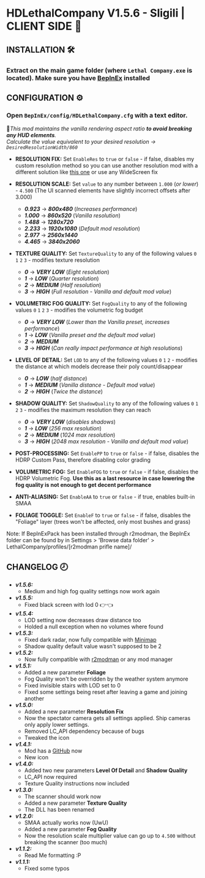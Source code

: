 # HDLethalCompany V1.5.6 - Sligili | CLIENT SIDE 🎈

## INSTALLATION 🛠
### Extract on the main game folder (where ```Lethal Company.exe``` is located). Make sure you have [BepInEx](https://github.com/BepInEx/BepInEx) installed

## CONFIGURATION ⚙
### Open ```BepInEx/config/HDLethalCompany.cfg``` with a text editor.

📃*This mod maintains the vanilla rendering aspect ratio ***to avoid breaking any HUD elements***.  
Calculate the value equivalent to your desired resolution -> ```DesiredResolutionWidth/860```*

- **RESOLUTION FIX:** Set ```EnableRes``` to ```true``` or ```false``` - if false, disables my custom resolution method so you can use another resolution mod with a different solution like [this one](https://www.nexusmods.com/lethalcompany/mods/8) or use any WideScreen fix

- **RESOLUTION SCALE:** Set ```value``` to any number between ```1.000``` (*or lower*) - ```4.500``` (The UI scanned elements have slightly incorrect offsets after 3.000)
  - ***0.923*** -> ***800x480*** (*Increases performance*)
  - ***1.000*** -> ***860x520*** (*Vanilla resolution*)
  - ***1.488*** -> ***1280x720*** 
  - ***2.233*** -> ***1920x1080*** (*Default mod resolution*)
  - ***2.977*** -> ***2560x1440*** 
  - ***4.465*** -> ***3840x2060*** 

- **TEXTURE QUALITY:** Set ```TextureQuality``` to any of the following values ```0``` ```1``` ```2``` ```3``` - modifies texture resolution
  - ***0*** -> ***VERY LOW*** (*Eight resolution*)
  - ***1*** -> ***LOW*** (*Quarter resolution*)
  - ***2*** -> ***MEDIUM*** (*Half resolution*)
  - ***3*** -> ***HIGH*** (*Full resolution - Vanilla and default mod value*)

- **VOLUMETRIC FOG QUALITY:** Set ```FogQuality``` to any of the following values ```0``` ```1``` ```2``` ```3``` - modifies the volumetric fog budget
  - ***0*** -> ***VERY LOW*** (*Lower than the Vanilla preset, increases performance*)
  - ***1*** -> ***LOW*** (*Vanilla preset and the default mod value*)
  - ***2*** -> ***MEDIUM*** 
  - ***3*** -> ***HIGH*** (*Can really impact performance at high resolutions*)

- **LEVEL OF DETAIL:** Set ```LOD``` to any of the following values ```0``` ```1``` ```2``` - modifies the distance at which models decrease their poly count/disappear
  - ***0*** -> ***LOW*** (*half distance*)
  - ***1*** -> ***MEDIUM*** (*Vanilla distance - Default mod value*)
  - ***2*** -> ***HIGH*** (*Twice the distance*)

- **SHADOW QUALITY:** Set ```ShadowQuality``` to any of the following values ```0``` ```1``` ```2``` ```3``` - modifies the maximum resolution they can reach
  - ***0*** -> ***VERY LOW*** (*disables shadows*)
  - ***1*** -> ***LOW*** (*256 max resolution*)
  - ***2*** -> ***MEDIUM*** (*1024 max resolution*)
  - ***3*** -> ***HIGH*** (*2048 max resolution - Vanilla and default mod value*)

- **POST-PROCESSING:** Set ```EnablePP``` to ```true``` or ```false``` - if false, disables the HDRP Custom Pass, therefore disabling color grading 

- **VOLUMETRIC FOG:** Set ```EnableFOG``` to ```true``` or ```false``` - if false, disables the HDRP Volumetric Fog. **Use this as a last resource in case lowering the fog quality is not enough to get decent performance**

- **ANTI-ALIASING:** Set ```EnableAA``` to ```true``` or ```false``` - if true, enables built-in SMAA

- **FOLIAGE TOGGLE:** Set ```EnableF``` to ```true``` or ```false``` - if false, disables the "Foliage" layer (trees won't be affected, only most bushes and grass)

Note: If BepInExPack has been installed through r2modman, the BepInEx folder can be found by in Settings > 'Browse data folder' > LethalCompany/profiles/[r2modman prifle name]/

## CHANGELOG 🕗

- ***v1.5.6:***
     - Medium and high fog quality settings now work again
- ***v1.5.5:***
     - Fixed black screen with lod 0 👉👈
- ***v1.5.4:***
     - LOD setting now decreases draw distance too
     - Holded a null exception when no volumes where found
- ***v1.5.3:***
     - Fixed dark radar, now fully compatible with [Minimap](https://thunderstore.io/c/lethal-company/p/Tyzeron/Minimap/)
     - Shadow quality default value wasn't supposed to be 2
- ***v1.5.2:***
     - Now fully compatible with [r2modman](https://thunderstore.io/c/lethal-company/p/ebkr/r2modman/) or any mod manager
- ***v1.5.1:***
     - Added a new parameter **Foliage**
     - Fog Quality won't be overridden by the weather system anymore
     - Fixed invisible stairs with LOD set to 0
     - Fixed some settings being reset after leaving a game and joining another
- ***v1.5.0:***
     - Added a new parameter **Resolution Fix**
     - Now the spectator camera gets all settings applied. Ship cameras only apply lower settings.
     - Removed LC_API dependency because of bugs
     - Tweaked the icon
- ***v1.4.1:***
     - Mod has a [GitHub](https://github.com/Sligili/HDLethalCompany) now
     - New icon
- ***v1.4.0:***
     - Added two new parameters **Level Of Detail** and **Shadow Quality**
     - LC_API now required
     - Texture Quality instructions now included
- ***v1.3.0:***
     - The scanner should work now
     - Added a new parameter **Texture Quality** 
     - The DLL has been renamed
- ***v1.2.0:***
     - SMAA actually works now (UwU)
     - Added a new parameter **Fog Quality** 
     - Now the resolution scale multiplier value can go up to ```4.500``` without breaking the scanner (too much)
- ***v1.1.2:*** 
     - Read Me formatting :P
- ***v1.1.1:*** 
     - Fixed some typos
